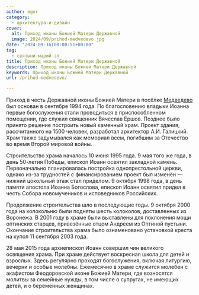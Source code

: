 ```yaml
---
author: egor
category:
  - архитектура-и-дизайн
cover:
  alt: Приход иконы Божией Матери Державной
  image: 2024/09/prihod-medvedevo.jpg
date: "2024-09-16T00:00:51+00:00"
tag:
  - святыни-марий-эл
title: Приход иконы Божией Матери Державной
description: Приход иконы Божией Матери Державной
keywords: Приход иконы Божией Матери Державной
url: /prihod-medvedevo/

---
```

Приход в честь Державной иконы Божией Матери в посёлке [Медведево](/medvedevskij-rajon/) был основан в сентябре 1994 года. По благословению владыки Иоанна первые богослужения стали проводиться в приспособленном помещении, где служил священник Вячеслав Ершов. Позднее было принято решение построить новый каменный храм. Проект здания, рассчитанного на 1500 человек, разработал архитектор А.И. Галицкий. Храм также задумывался как мемориал всем, погибшим за Отечество во время Второй мировой войны.

Строительство храма началось 10 июня 1995 года. 9 мая того же года, в день 50-летия Победы, епископ Иоанн освятил закладной камень. Первоначально планировалась постройка однопрестольной церкви, однако из-за трудностей с финансированием проект был изменён — нижний цокольный этаж стал приделом. 9 октября 1998 года, в день памяти апостола Иоанна Богослова, епископ Иоанн освятил придел в честь Собора новомучеников и исповедников Российских.

Продолжение строительства шло в последующие годы. 9 октября 2000 года на колокольню были подняты шесть колоколов, доставленных из Воронежа. В 2001 году в храме были выставлены для поклонения мощи оптинских старцев, привезённые отцом Андреем из Оптиной пустыни. Окончание строительства храма было ознаменовано установкой креста на купол 11 сентября 2003 года.

28 мая 2015 года архиепископ Иоанн совершил чин великого освящения храма. При храме действует воскресная школа для детей и взрослых. Здесь регулярно проходят богослужения, включая литургию, вечерни и особые молебны. Ежемесячно в храме служится молебен с акафистом Феодоровской иконе Божией Матери, где возносятся молитвы за семейные нужды, в том числе о супругах, не имеющих детей, и о беременных женщинах.
